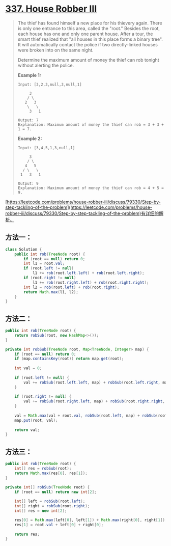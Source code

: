 # [337. House Robber III][1]

> The thief has found himself a new place for his thievery again. There is only one entrance to this area, called the "root." Besides the root, each house has one and only one parent house. After a tour, the smart thief realized that "all houses in this place forms a binary tree". It will automatically contact the police if two directly-linked houses were broken into on the same night.
>
> Determine the maximum amount of money the thief can rob tonight without alerting the police.
>
> **Example 1:**
>
> ```
> Input: [3,2,3,null,3,null,1]
> 
>      3
>     / \
>    2   3
>     \   \ 
>      3   1
> 
> Output: 7 
> Explanation: Maximum amount of money the thief can rob = 3 + 3 + 1 = 7.
> ```
>
> **Example 2:**
>
> ```
> Input: [3,4,5,1,3,null,1]
> 
>      3
>     / \
>    4   5
>   / \   \ 
>  1   3   1
> 
> Output: 9
> Explanation: Maximum amount of money the thief can rob = 4 + 5 = 9.
> ```



[https://leetcode.com/problems/house-robber-iii/discuss/79330/Step-by-step-tackling-of-the-problem](https://leetcode.com/problems/house-robber-iii/discuss/79330/Step-by-step-tackling-of-the-problem)有详细的解析。



## 方法一：

```java
class Solution {
    public int rob(TreeNode root) {
        if (root == null) return 0;
        int l1 = root.val;
        if (root.left != null)
            l1 += rob(root.left.left) + rob(root.left.right);
        if (root.right != null)
            l1 += rob(root.right.left) + rob(root.right.right);
        int l2 = rob(root.left) + rob(root.right);
        return Math.max(l1, l2);
    }
}
```



## 方法二：

```java
public int rob(TreeNode root) {
    return robSub(root, new HashMap<>());
}

private int robSub(TreeNode root, Map<TreeNode, Integer> map) {
    if (root == null) return 0;
    if (map.containsKey(root)) return map.get(root);
    
    int val = 0;
    
    if (root.left != null) {
        val += robSub(root.left.left, map) + robSub(root.left.right, map);
    }
    
    if (root.right != null) {
        val += robSub(root.right.left, map) + robSub(root.right.right, map);
    }
    
    val = Math.max(val + root.val, robSub(root.left, map) + robSub(root.right, map));
    map.put(root, val);
    
    return val;
}
```



## 方法三：

```java
public int rob(TreeNode root) {
    int[] res = robSub(root);
    return Math.max(res[0], res[1]);
}

private int[] robSub(TreeNode root) {
    if (root == null) return new int[2];
    
    int[] left = robSub(root.left);
    int[] right = robSub(root.right);
    int[] res = new int[2];

    res[0] = Math.max(left[0], left[1]) + Math.max(right[0], right[1]);
    res[1] = root.val + left[0] + right[0];
    
    return res;
}
```









[1]: https://leetcode.com/problems/house-robber-iii/
